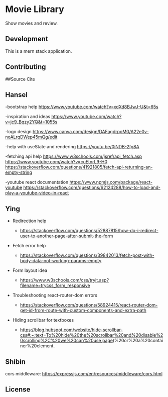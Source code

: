 # Movie Library

Show movies and review.

## Development

This is a mern stack application.



## Contributing

##Source Cite


## Hansel 
-bootstrap help
https://www.youtube.com/watch?v=xdXd8BJwJ-U&t=65s

-inspiration and ideas 
https://www.youtube.com/watch?v=jc9_Bqzy2YQ&t=1055s

-logo design
https://www.canva.com/design/DAFagdrpoM0/A22e0v-noALrqDWep45mQg/edit

-help with useState and rendering
https://youtu.be/0iNDB-2fg8A

-fetching api help
https://www.w3schools.com/jsref/api_fetch.asp
https://www.youtube.com/watch?v=cuEtnrL9-H0
https://stackoverflow.com/questions/41921805/fetch-api-returning-an-empty-string

  -youtube react documentation
  https://www.npmjs.com/package/react-youtube
https://stackoverflow.com/questions/62124288/how-to-load-and-play-a-youtube-video-in-react



## Ying
- Redirection help
    - https://stackoverflow.com/questions/52887815/how-do-i-redirect-user-to-another-page-after-submit-the-form

- Fetch error help
    - https://stackoverflow.com/questions/39842013/fetch-post-with-body-data-not-working-params-empty

- Form layout idea
    - https://www.w3schools.com/css/tryit.asp?filename=trycss_form_responsive

- Troubleshooting react-router-dom errors
    - https://stackoverflow.com/questions/58924415/react-router-dom-get-id-from-route-with-custom-components-and-extra-path

- Hiding scrollbar for textboxes
    - https://blog.hubspot.com/website/hide-scrollbar-css#:~:text=To%20hide%20the%20scrollbar%20and%20disable%20scrolling%2C%20we%20can%20use,page)%20or%20a%20container%20element.

## Shibin

cors middleware: https://expressjs.com/en/resources/middleware/cors.html


## License